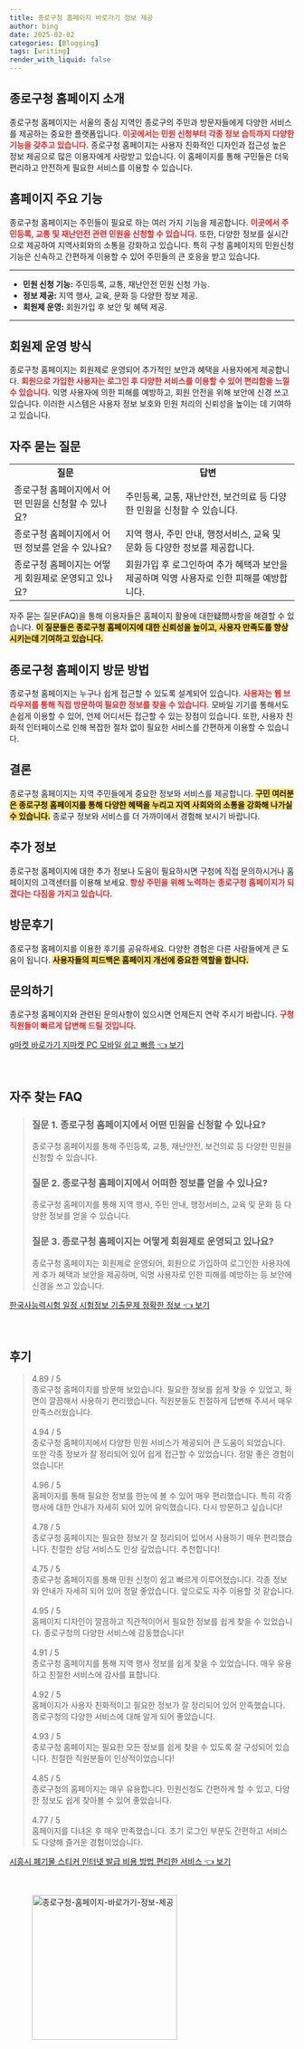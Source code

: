 ```yaml
---
title: 종로구청 홈페이지 바로가기 정보 제공
author: bing
date: 2025-02-02
categories: [Blogging]
tags: [writing]
render_with_liquid: false
---
```



<h2 id='종로구청 홈페이지 소개'>종로구청 홈페이지 소개</h2>

<p>종로구청 홈페이지는 서울의 중심 지역인 종로구의 주민과 방문자들에게 다양한 서비스를 제공하는 중요한 플랫폼입니다. <b><span style="color: #ee2323;">이곳에서는 민원 신청부터 각종 정보 습득까지 다양한 기능을 갖추고 있습니다.</span></b> 종로구청 홈페이지는 사용자 친화적인 디자인과 접근성 높은 정보 제공으로 많은 이용자에게 사랑받고 있습니다. 이 홈페이지를 통해 구민들은 더욱 편리하고 안전하게 필요한 서비스를 이용할 수 있습니다.</p>

<h2 id='홈페이지 주요 기능'>홈페이지 주요 기능</h2>

<p>종로구청 홈페이지는 주민들이 필요로 하는 여러 가지 기능을 제공합니다. <b><span style="color: #ee2323;">이곳에서 주민등록, 교통 및 재난안전 관련 민원을 신청할 수 있습니다.</span></b> 또한, 다양한 정보를 실시간으로 제공하여 지역사회와의 소통을 강화하고 있습니다. 특히 구청 홈페이지의 민원신청 기능은 신속하고 간편하게 이용할 수 있어 주민들의 큰 호응을 받고 있습니다.</p>

<hr />

<ul>
    <li><b>민원 신청 기능:</b> 주민등록, 교통, 재난안전 민원 신청 가능.</li>
    <li><b>정보 제공:</b> 지역 행사, 교육, 문화 등 다양한 정보 제공.</li>
    <li><b>회원제 운영:</b> 회원가입 후 보안 및 혜택 제공.</li>
</ul>

<hr />

<h2 id='회원제 운영 방식'>회원제 운영 방식</h2>

<p>종로구청 홈페이지는 회원제로 운영되어 추가적인 보안과 혜택을 사용자에게 제공합니다. <b><span style="color: #ee2323;">회원으로 가입한 사용자는 로그인 후 다양한 서비스를 이용할 수 있어 편리함을 느낄 수 있습니다.</span></b> 익명 사용자에 의한 피해를 예방하고, 회원 안전을 위해 보안에 신경 쓰고 있습니다. 이러한 시스템은 사용자 정보 보호와 민원 처리의 신뢰성을 높이는 데 기여하고 있습니다.</p>

<h2 id='자주 묻는 질문'>자주 묻는 질문</h2>

<table>
    <tr>
        <td style="text-align: center; height: 17px;"><b>질문</b></td>
        <td style="text-align: center; height: 17px;"><b>답변</b></td>
    </tr>
    <tr>
        <td>종로구청 홈페이지에서 어떤 민원을 신청할 수 있나요?</td>
        <td>주민등록, 교통, 재난안전, 보건의료 등 다양한 민원을 신청할 수 있습니다.</td>
    </tr>
    <tr>
        <td>종로구청 홈페이지에서 어떤 정보를 얻을 수 있나요?</td>
        <td>지역 행사, 주민 안내, 행정서비스, 교육 및 문화 등 다양한 정보를 제공합니다.</td>
    </tr>
    <tr>
        <td>종로구청 홈페이지는 어떻게 회원제로 운영되고 있나요?</td>
        <td>회원가입 후 로그인하여 추가 혜택과 보안을 제공하며 익명 사용자로 인한 피해를 예방합니다.</td>
    </tr>
</table>

<p>자주 묻는 질문(FAQ)을 통해 이용자들은 홈페이지 활용에 대한疑問사항을 해결할 수 있습니다. <b><span style="background-color: #ffe066;">이 질문들은 종로구청 홈페이지에 대한 신뢰성을 높이고, 사용자 만족도를 향상시키는데 기여하고 있습니다.</span></b></p>

<h2 id='종로구청 홈페이지 방문 방법'>종로구청 홈페이지 방문 방법</h2>

<p>종로구청 홈페이지는 누구나 쉽게 접근할 수 있도록 설계되어 있습니다. <b><span style="color: #ee2323;">사용자는 웹 브라우저를 통해 직접 방문하여 필요한 정보를 찾을 수 있습니다.</span></b> 모바일 기기를 통해서도 손쉽게 이용할 수 있어, 언제 어디서든 접근할 수 있는 장점이 있습니다. 또한, 사용자 친화적 인터페이스로 인해 복잡한 절차 없이 필요한 서비스를 간편하게 이용할 수 있습니다.</p>

<h2 id='결론'>결론</h2>

<p>종로구청 홈페이지는 지역 주민들에게 중요한 정보와 서비스를 제공합니다. <b><span style="background-color: #ffe066;">구민 여러분은 종로구청 홈페이지를 통해 다양한 혜택을 누리고 지역 사회와의 소통을 강화해 나가실 수 있습니다.</span></b> 종로구 정보와 서비스를 더 가까이에서 경험해 보시기 바랍니다.</p>

<h2 id='추가 정보'>추가 정보</h2>

<p>종로구청 홈페이지에 대한 추가 정보나 도움이 필요하시면 구청에 직접 문의하시거나 홈페이지의 고객센터를 이용해 보세요. <b><span style="color: #ee2323;">항상 주민을 위해 노력하는 종로구청 홈페이지가 되겠다는 다짐을 가지고 있습니다.</span></b></p>

<h2 id='방문후기'>방문후기</h2>

<p>종로구청 홈페이지를 이용한 후기를 공유하세요. 다양한 경험은 다른 사람들에게 큰 도움이 됩니다. <b><span style="background-color: #ffe066;">사용자들의 피드백은 홈페이지 개선에 중요한 역할을 합니다.</span></b></p>

<h2 id='문의하기'>문의하기</h2>

<p>종로구청 홈페이지와 관련된 문의사항이 있으시면 언제든지 연락 주시기 바랍니다. <b><span style="color: #ee2323;">구청 직원들이 빠르게 답변해 드릴 것입니다.</span></b></p>


<p><a class="click-button" title="g마켓 바로가기 지마켓 PC 모바일 쉽고 빠름" href="https://greenforu.github.io/posts/g%EB%A7%88%EC%BC%93-%EB%B0%94%EB%A1%9C%EA%B0%80%EA%B8%B0-%EC%A7%80%EB%A7%88%EC%BC%93-PC-%EB%AA%A8%EB%B0%94%EC%9D%BC-%EC%89%BD%EA%B3%A0-%EB%B9%A0%EB%A6%84/" rel="dofollow">g마켓 바로가기 지마켓 PC 모바일 쉽고 빠름 👈 보기</a></p><br>
<h2 id='자주_찾는_FAQ'>자주 찾는 FAQ</h2>
<div itemscope="" itemtype="https://schema.org/FAQPage"> 
<blockquote> 
<div itemscope="" itemprop="mainEntity" itemtype="https://schema.org/Question"> 
<h3 itemprop="name">질문 1. 종로구청 홈페이지에서 어떤 민원을 신청할 수 있나요?</h3> 
<div itemscope="" itemprop="acceptedAnswer" itemtype="https://schema.org/Answer"> 
<span itemprop="text"> 
<p>종로구청 홈페이지를 통해 주민등록, 교통, 재난안전, 보건의료 등 다양한 민원을 신청할 수 있습니다.</p> 
</span> 
</div> 
</div> 
<div itemscope="" itemprop="mainEntity" itemtype="https://schema.org/Question"> 
<h3 itemprop="name">질문 2. 종로구청 홈페이지에서 어떠한 정보를 얻을 수 있나요?</h3> 
<div itemscope="" itemprop="acceptedAnswer" itemtype="https://schema.org/Answer"> 
<span itemprop="text"> 
<p>종로구청 홈페이지를 통해 지역 행사, 주민 안내, 행정서비스, 교육 및 문화 등 다양한 정보를 얻을 수 있습니다.</p> 
</span> 
</div> 
</div> 
<div itemscope="" itemprop="mainEntity" itemtype="https://schema.org/Question"> 
<h3 itemprop="name">질문 3. 종로구청 홈페이지는 어떻게 회원제로 운영되고 있나요?</h3> 
<div itemscope="" itemprop="acceptedAnswer" itemtype="https://schema.org/Answer"> 
<span itemprop="text"> 
<p>종로구청 홈페이지는 회원제로 운영되어, 회원으로 가입하여 로그인한 사용자에게 추가 혜택과 보안을 제공하며, 익명 사용자로 인한 피해를 예방하는 등 보안에 신경을 쓰고 있습니다.</p> 
</span> 
</div> 
</div> 
</blockquote> 
</div>
<p><a class="click-button" title="한국사능력시험 일정 시험정보 기출문제 정확한 정보" href="https://greenforu.github.io/posts/%ED%95%9C%EA%B5%AD%EC%82%AC%EB%8A%A5%EB%A0%A5%EC%8B%9C%ED%97%98-%EC%9D%BC%EC%A0%95-%EC%8B%9C%ED%97%98%EC%A0%95%EB%B3%B4-%EA%B8%B0%EC%B6%9C%EB%AC%B8%EC%A0%9C-%EC%A0%95%ED%99%95%ED%95%9C-%EC%A0%95%EB%B3%B4/" rel="dofollow">한국사능력시험 일정 시험정보 기출문제 정확한 정보 👈 보기</a></p><br>
<h2 id='후기'>후기</h2>
<div itemscope itemtype="https://schema.org/Product">
  <blockquote>
  <div itemprop="review" itemscope itemtype="https://schema.org/Review">
      <div itemprop="reviewRating" itemscope itemtype="https://schema.org/Rating"> <span itemprop="ratingValue">4.89</span> / <span itemprop="bestRating">5</span> </div>
      <span itemprop="reviewBody">종로구청 홈페이지를 방문해 보았습니다. 필요한 정보를 쉽게 찾을 수 있었고, 화면이 깔끔해서 사용하기 편리했습니다. 직원분들도 친절하게 답변해 주셔서 매우 만족스러웠습니다.</span>
  </div>
  <br>
  <div itemprop="review" itemscope itemtype="https://schema.org/Review">
      <div itemprop="reviewRating" itemscope itemtype="https://schema.org/Rating"> <span itemprop="ratingValue">4.94</span> / <span itemprop="bestRating">5</span> </div>
      <span itemprop="reviewBody">종로구청 홈페이지에서 다양한 민원 서비스가 제공되어 큰 도움이 되었습니다. 또한 각종 정보가 잘 정리되어 있어 쉽게 접근할 수 있었습니다. 정말 좋은 경험이었습니다!</span>
  </div>
  <br>
  <div itemprop="review" itemscope itemtype="https://schema.org/Review">
      <div itemprop="reviewRating" itemscope itemtype="https://schema.org/Rating"> <span itemprop="ratingValue">4.96</span> / <span itemprop="bestRating">5</span> </div>
      <span itemprop="reviewBody">홈페이지를 통해 필요한 정보를 한눈에 볼 수 있어 매우 편리했습니다. 특히 각종 행사에 대한 안내가 자세히 되어 있어 유익했습니다. 다시 방문하고 싶습니다!</span>
  </div>
  <br>
  <div itemprop="review" itemscope itemtype="https://schema.org/Review">
      <div itemprop="reviewRating" itemscope itemtype="https://schema.org/Rating"> <span itemprop="ratingValue">4.78</span> / <span itemprop="bestRating">5</span> </div>
      <span itemprop="reviewBody">종로구청 홈페이지는 필요한 정보가 잘 정리되어 있어서 사용하기 매우 편리했습니다. 친절한 상담 서비스도 인상 깊었습니다. 추천합니다!</span>
  </div>
  <br>
  <div itemprop="review" itemscope itemtype="https://schema.org/Review">
      <div itemprop="reviewRating" itemscope itemtype="https://schema.org/Rating"> <span itemprop="ratingValue">4.75</span> / <span itemprop="bestRating">5</span> </div>
      <span itemprop="reviewBody">종로구청 홈페이지를 통해 민원 신청이 쉽고 빠르게 이루어졌습니다. 각종 정보와 안내가 자세히 되어 있어 정말 좋았습니다. 앞으로도 자주 이용할 것 같습니다.</span>
  </div>
  <br>
  <div itemprop="review" itemscope itemtype="https://schema.org/Review">
      <div itemprop="reviewRating" itemscope itemtype="https://schema.org/Rating"> <span itemprop="ratingValue">4.95</span> / <span itemprop="bestRating">5</span> </div>
      <span itemprop="reviewBody">홈페이지 디자인이 깔끔하고 직관적이어서 필요한 정보를 쉽게 찾을 수 있었습니다. 종로구청의 다양한 서비스에 감동했습니다!</span>
  </div>
  <br>
  <div itemprop="review" itemscope itemtype="https://schema.org/Review">
      <div itemprop="reviewRating" itemscope itemtype="https://schema.org/Rating"> <span itemprop="ratingValue">4.91</span> / <span itemprop="bestRating">5</span> </div>
      <span itemprop="reviewBody">종로구청 홈페이지를 통해 지역 행사 정보를 쉽게 찾을 수 있었습니다. 매우 유용하고 친절한 서비스에 감사를 표합니다.</span>
  </div>
  <br>
  <div itemprop="review" itemscope itemtype="https://schema.org/Review">
      <div itemprop="reviewRating" itemscope itemtype="https://schema.org/Rating"> <span itemprop="ratingValue">4.92</span> / <span itemprop="bestRating">5</span> </div>
      <span itemprop="reviewBody">홈페이지가 사용자 친화적이고 필요한 정보가 잘 정리되어 있어 만족했습니다. 종로구청의 다양한 서비스에 대해 알게 되어 좋았습니다.</span>
  </div>
  <br>
  <div itemprop="review" itemscope itemtype="https://schema.org/Review">
      <div itemprop="reviewRating" itemscope itemtype="https://schema.org/Rating"> <span itemprop="ratingValue">4.93</span> / <span itemprop="bestRating">5</span> </div>
      <span itemprop="reviewBody">종로구청 홈페이지는 필요한 모든 정보를 쉽게 찾을 수 있도록 잘 구성되어 있습니다. 친절한 직원분들이 인상적이었습니다!</span>
  </div>
  <br>
  <div itemprop="review" itemscope itemtype="https://schema.org/Review">
      <div itemprop="reviewRating" itemscope itemtype="https://schema.org/Rating"> <span itemprop="ratingValue">4.85</span> / <span itemprop="bestRating">5</span> </div>
      <span itemprop="reviewBody">종로구청의 홈페이지는 매우 유용합니다. 민원신청도 간편하게 할 수 있고, 다양한 정보도 쉽게 찾아볼 수 있어 좋았습니다.</span>
  </div>
  <br>
  <div itemprop="review" itemscope itemtype="https://schema.org/Review">
      <div itemprop="reviewRating" itemscope itemtype="https://schema.org/Rating"> <span itemprop="ratingValue">4.77</span> / <span itemprop="bestRating">5</span> </div>
      <span itemprop="reviewBody">홈페이지를 다녀온 후 매우 만족했습니다. 초기 로그인 부분도 간편하고 서비스도 다양해 즐거운 경험이었습니다.</span>
  </div>
  </blockquote>
</div>
<p><a class="click-button" title="시흥시 폐기물 스티커 인터넷 발급 비용 방법 편리한 서비스" href="https://greenforu.github.io/posts/%EC%8B%9C%ED%9D%A5%EC%8B%9C-%ED%8F%90%EA%B8%B0%EB%AC%BC-%EC%8A%A4%ED%8B%B0%EC%BB%A4-%EC%9D%B8%ED%84%B0%EB%84%B7-%EB%B0%9C%EA%B8%89-%EB%B9%84%EC%9A%A9-%EB%B0%A9%EB%B2%95-%ED%8E%B8%EB%A6%AC%ED%95%9C-%EC%84%9C%EB%B9%84%EC%8A%A4/" rel="dofollow">시흥시 폐기물 스티커 인터넷 발급 비용 방법 편리한 서비스 👈 보기</a></p><br>
<figure class="image"><img src="https://greenforu.github.io/assets/img/thumbnail/종로구청-홈페이지-바로가기-정보-제공.webp" alt="종로구청-홈페이지-바로가기-정보-제공" width="256" height="256"></figure>